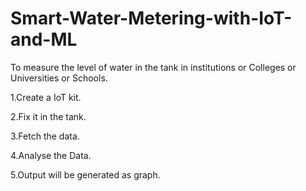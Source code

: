 # Smart-Water-Metering-with-IoT-and-ML
To measure the level of water in the tank in institutions or Colleges or Universities or Schools.

1.Create a IoT kit.

2.Fix it in the tank.

3.Fetch the data.

4.Analyse the Data.

5.Output will be generated as graph.
